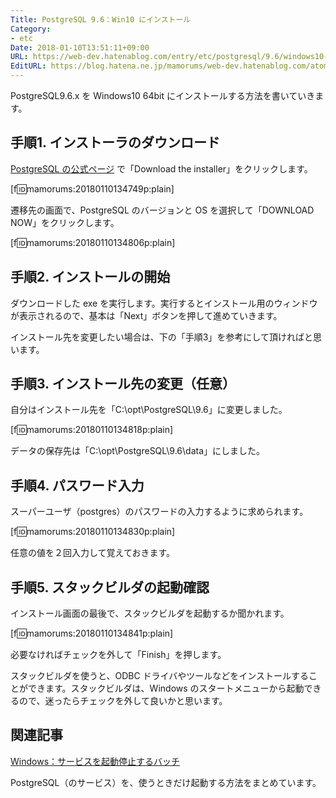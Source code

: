 ```yaml
---
Title: PostgreSQL 9.6：Win10 にインストール
Category:
- etc
Date: 2018-01-10T13:51:11+09:00
URL: https://web-dev.hatenablog.com/entry/etc/postgresql/9.6/windows10-install
EditURL: https://blog.hatena.ne.jp/mamorums/web-dev.hatenablog.com/atom/entry/8599973812335812286
---
```


PostgreSQL9.6.x を Windows10 64bit にインストールする方法を書いていきます。


## 手順1. インストーラのダウンロード
[PostgreSQL の公式ページ](https://www.postgresql.org/download/windows/) で「Download the installer」をクリックします。

[f:id:mamorums:20180110134749p:plain]

遷移先の画面で、PostgreSQL のバージョンと OS を選択して「DOWNLOAD NOW」をクリックします。

[f:id:mamorums:20180110134806p:plain]


## 手順2. インストールの開始
ダウンロードした exe を実行します。実行するとインストール用のウィンドウが表示されるので、基本は「Next」ボタンを押して進めていきます。

インストール先を変更したい場合は、下の「手順3」を参考にして頂ければと思います。


## 手順3. インストール先の変更（任意）
自分はインストール先を「C:\opt\PostgreSQL\9.6」に変更しました。

[f:id:mamorums:20180110134818p:plain]

データの保存先は「C:\opt\PostgreSQL\9.6\data」にしました。


## 手順4. パスワード入力
スーパーユーザ（postgres）のパスワードの入力するように求められます。

[f:id:mamorums:20180110134830p:plain]

任意の値を２回入力して覚えておきます。


## 手順5. スタックビルダの起動確認
インストール画面の最後で、スタックビルダを起動するか聞かれます。

[f:id:mamorums:20180110134841p:plain]

必要なければチェックを外して「Finish」を押します。

スタックビルダを使うと、ODBC ドライバやツールなどをインストールすることができます。スタックビルダは、Windows のスタートメニューから起動できるので、迷ったらチェックを外して良いかと思います。


## 関連記事
[Windows：サービスを起動停止するバッチ](/entry/windows/bat-service-start-stop)

PostgreSQL（のサービス）を、使うときだけ起動する方法をまとめています。
